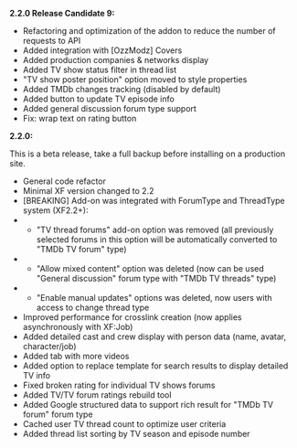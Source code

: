 **2.2.0 Release Candidate 9:**
- Refactoring and optimization of the addon to reduce the number of requests to API
- Added integration with [OzzModz] Covers
- Added production companies & networks display
- Added TV show status filter in thread list
- "TV show poster position" option moved to style properties
- Added TMDb changes tracking (disabled by default)
- Added button to update TV episode info
- Added general discussion forum type support
- Fix: wrap text on rating button

**2.2.0:**

This is a beta release, take a full backup before installing on a production site.

- General code refactor
- Minimal XF version changed to 2.2
- [BREAKING] Add-on was integrated with ForumType and ThreadType system (XF2.2+):
- - "TV thread forums" add-on option was removed (all previously selected forums in this option will be automatically converted to "TMDb TV forum" type)
- - "Allow mixed content" option was deleted (now can be used "General discussion" forum type with "TMDb TV threads" type)
- - "Enable manual updates" options was deleted, now users with access to change thread type
- Improved performance for crosslink creation (now applies asynchronously with XF:Job)
- Added detailed cast and crew display with person data (name, avatar, character/job)
- Added tab with more videos
- Added option to replace template for search results to display detailed TV info
- Fixed broken rating for individual TV shows forums
- Added TV/TV forum ratings rebuild tool
- Added Google structured data to support rich result for "TMDb TV forum" forum type
- Cached user TV thread count to optimize user criteria
- Added thread list sorting by TV season and episode number
